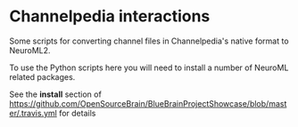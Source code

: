 Channelpedia interactions
=========================

Some scripts for converting channel files in Channelpedia's native format to NeuroML2.

To use the Python scripts here you will need to install a number of NeuroML related packages.

See the **install** section of https://github.com/OpenSourceBrain/BlueBrainProjectShowcase/blob/master/.travis.yml for details
